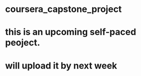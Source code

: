 # coursera_capstone_project
# this is an upcoming self-paced peoject.
# will upload it by next week
